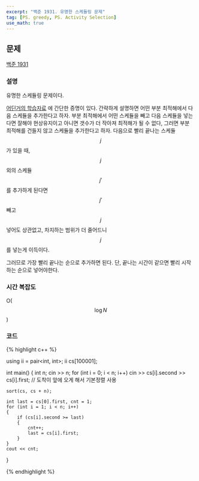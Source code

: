 ```yaml
---
excerpt: "백준 1931. 유명한 스케듈링 문제"
tag: [PS. greedy, PS. Activity Selection]
use_math: true
---
```


## 문제

[백준 1931](https://www.acmicpc.net/problem/1931)


### 설명

유명한 스케듈링 문제이다.

[어딘거의 학습자료](https://home.ttic.edu/~avrim/Algo19/lectures/greedy1.pdf) 에 간단한 증명이 있다. 간략하게 설명하면 어떤 부분 최적해에서 다음 스케듈을 추가한다고 하자. 부분 최적해에서 어떤 스케듈을 빼고 다음 스케듈을 넣는다면 잘해야 현상유지이고 아니면 갯수가 더 작아져 최적해가 될 수 없다, 그러면 부분 최적해를 건들지 않고 스케듈을 추가한다고 하자. 다음으로 빨리 끝나는 스케듈 $$j$$ 가 있을 때, $$j$$ 외의 스케듈 $$j'$$ 를 추가하게 된다면 $$j'$$ 빼고 $$j$$ 넣어도 상관없고, 차지하는 범위가 더 줄어드니 $$j$$ 를 넣는게 이득이다. 

그러므로 가장 빨리 끝나는 순으로 추가하면 된다. 단, 끝나는 시간이 같으면 빨리 시작하는 순으로 넣어야한다.


### 시간 복잡도

O($$\log{N}$$)


### 코드

{% highlight c++ %}

using ii = pair<int, int>;
ii cs[100001];

int main()
{
	int n; cin >> n;
	for (int i = 0; i < n; i++)
		cin >> cs[i].second >> cs[i].first; // 도착이 앞에 오게 해서 기본정렬 사용

	sort(cs, cs + n);
	
	int last = cs[0].first, cnt = 1;
	for (int i = 1; i < n; i++)
	{
		if (cs[i].second >= last)
		{
			cnt++;
			last = cs[i].first;
		}
	}
	cout << cnt;
}

{% endhighlight %}
